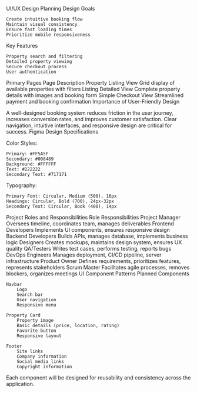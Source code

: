 UI/UX Design Planning
Design Goals

    Create intuitive booking flow
    Maintain visual consistency
    Ensure fast loading times
    Prioritize mobile responsiveness

Key Features

    Property search and filtering
    Detailed property viewing
    Secure checkout process
    User authentication

Primary Pages
Page 	Description
Property Listing View 	Grid display of available properties with filters
Listing Detailed View 	Complete property details with images and booking form
Simple Checkout View 	Streamlined payment and booking confirmation
Importance of User-Friendly Design

A well-designed booking system reduces friction in the user journey, increases conversion rates, and improves customer satisfaction. Clear navigation, intuitive interfaces, and responsive design are critical for success.
Figma Design Specifications

Color Styles:

    Primary: #FF5A5F
    Secondary: #008489
    Background: #FFFFFF
    Text: #222222
    Secondary Text: #717171

Typography:

    Primary Font: Circular, Medium (500), 16px
    Headings: Circular, Bold (700), 24px-32px
    Secondary Text: Circular, Book (400), 14px

Project Roles and Responsibilities
Role 	Responsibilities
Project Manager 	Oversees timeline, coordinates team, manages deliverables
Frontend Developers 	Implements UI components, ensures responsive design
Backend Developers 	Builds APIs, manages database, implements business logic
Designers 	Creates mockups, maintains design system, ensures UX quality
QA/Testers 	Writes test cases, performs testing, reports bugs
DevOps Engineers 	Manages deployment, CI/CD pipeline, server infrastructure
Product Owner 	Defines requirements, prioritizes features, represents stakeholders
Scrum Master 	Facilitates agile processes, removes blockers, organizes meetings
UI Component Patterns
Planned Components

    Navbar
        Logo
        Search bar
        User navigation
        Responsive menu

    Property Card
        Property image
        Basic details (price, location, rating)
        Favorite button
        Responsive layout

    Footer
        Site links
        Company information
        Social media links
        Copyright information

Each component will be designed for reusability and consistency across the application.
